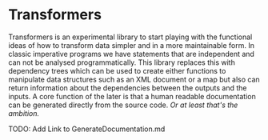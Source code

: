 Transformers
===

Transformers is an experimental library to start playing
with the functional ideas of how to transform data simpler
and in a more maintainable form. In classic imperative
programs we have statements that are independent and can
not be analysed programmatically. This library replaces this
with dependency trees which can be used to create either
functions to manipulate data structures such as an XML
document or a map but also can return information about the
dependencies between the outputs and the inputs. A core
function of the later is that a human readable documentation
can be generated directly from the source code. _Or at least
that's the ambition._

TODO: Add Link to GenerateDocumentation.md